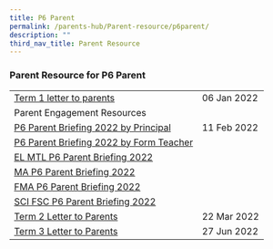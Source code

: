 ```yaml
---
title: P6 Parent
permalink: /parents-hub/Parent-resource/p6parent/
description: ""
third_nav_title: Parent Resource
---
```


### Parent Resource for P6 Parent

|  |  |
|---|---|
| [Term 1 letter to parents](/files/pr1p6.pdf) |  06 Jan 2022 |
| Parent Engagement Resources |   |
| [P6 Parent Briefing 2022 by Principal](/files/pr2p6.pdf)   | 11 Feb 2022 |
| [P6 Parent Briefing 2022 by Form Teacher](/files/pr3p6.pdf) |   |
| [EL MTL P6 Parent Briefing 2022](/files/pr4p6.pdf) |   |
| [MA P6 Parent Briefing 2022](/files/pr5p6.pdf) |   |
| [FMA P6 Parent Briefing 2022](/files/pr5p6.pdf) |   |
| [SCI FSC P6 Parent Briefing 2022](/files/pr7p6.pdf) |   |
| [Term 2 Letter to Parents ](/files/pr8p6.pdf)  |  22 Mar 2022 |
| [Term 3 Letter to Parents](/files/pr9p6.pdf)    |  27 Jun 2022 |